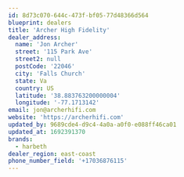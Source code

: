 ```yaml
---
id: 8d73c070-644c-473f-bf05-77d48366d564
blueprint: dealers
title: 'Archer High Fidelity'
dealer_address:
  name: 'Jon Archer'
  street: '115 Park Ave'
  street2: null
  postCode: '22046'
  city: 'Falls Church'
  state: Va
  country: US
  latitude: '38.883763200000004'
  longitude: '-77.1713142'
email: jon@archerhifi.com
website: 'https://archerhifi.com'
updated_by: 9689cde4-d9c4-4a0a-a0f0-e088ff46ca01
updated_at: 1692391370
brands:
  - harbeth
dealer_region: east-coast
phone_number_field: '+17036876115'
---
```

